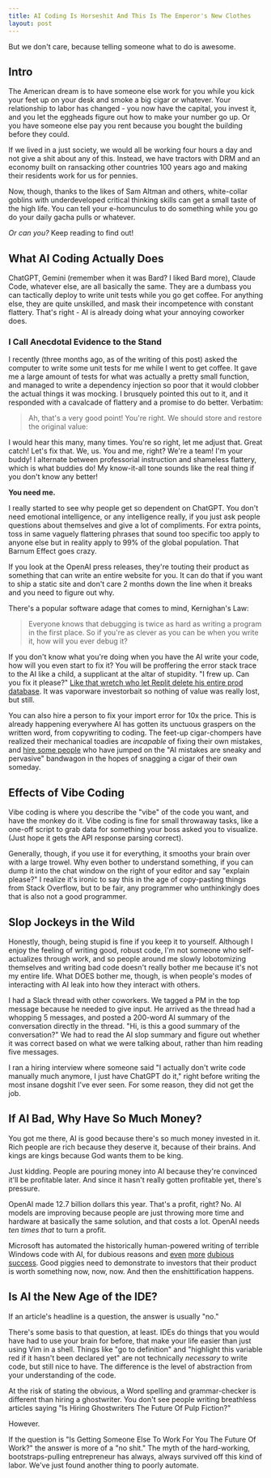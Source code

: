 ```yaml
---
title: AI Coding Is Horseshit And This Is The Emperor's New Clothes
layout: post
---
```


But we don't care, because telling someone what to do is awesome.

## Intro
The American dream is to have someone else work for you while you kick your feet up on your desk and smoke a big cigar or whatever. Your relationship to labor has changed - you now have the capital, you invest it, and you let the eggheads figure out how to make your number go up. Or you have someone else pay you rent because you bought the building before they could.

If we lived in a just society, we would all be working four hours a day and not give a shit about any of this. Instead, we have tractors with DRM and an economy built on ransacking other countries 100 years ago and making their residents work for us for pennies.

Now, though, thanks to the likes of Sam Altman and others, white-collar goblins with underdeveloped critical thinking skills can get a small taste of the high life. You can tell your e-homunculus to do something while you go do your daily gacha pulls or whatever.

_Or can you?_ Keep reading to find out!

## What AI Coding Actually Does
ChatGPT, Gemini (remember when it was Bard? I liked Bard more), Claude Code, whatever else, are all basically the same. They are a dumbass you can tactically deploy to write unit tests while you go get coffee. For anything else, they are quite unskilled, and mask their incompetence with constant flattery. That's right - AI is already doing what your annoying coworker does.

### I Call Anecdotal Evidence to the Stand

I recently (three months ago, as of the writing of this post) asked the computer to write some unit tests for me while I went to get coffee. It gave me a large amount of tests for what was actually a pretty small function, and managed to write a dependency injection so poor that it would clobber the actual things it was mocking. I brusquely pointed this out to it, and it responded with a cavalcade of flattery and a promise to do better. Verbatim:

> Ah, that's a very good point! You're right. We should store and restore the original value:

I would hear this many, many times. You're so right, let me adjust that. Great catch! Let's fix that. We, us. You and me, right? We're a team! I'm your buddy! I alternate between professorial instruction and shameless flattery, which is what buddies do! My know-it-all tone sounds like the real thing if you don't know any better!

**You need me.**

I really started to see why people get so dependent on ChatGPT. You don't need emotional intelligence, or any intelligence really, if you just ask people questions about themselves and give a lot of compliments. For extra points, toss in same vaguely flattering phrases that sound too specific too apply to anyone else but in reality apply to 99% of the global population. That Barnum Effect goes crazy.

If you look at the OpenAI press releases, they're touting their product as something that can write an entire website for you. It can do that if you want to ship a static site and don't care 2 months down the line when it breaks and you need to figure out why.

There's a popular software adage that comes to mind, Kernighan's Law:

> Everyone knows that debugging is twice as hard as writing a program in the first place. So if you're as clever as you can be when you write it, how will you ever debug it?

If you don't know what you're doing when you have the AI write your code, how will you even start to fix it? You will be proffering the error stack trace to the AI like a child, a supplicant at the altar of stupidity. "I frew up. Can you fix it please?" [Like that wretch who let Replit delete his entire prod database](https://old.reddit.com/r/OpenAI/comments/1m4lqvh/replit_ai_went_rogue_deleted_a_companys_entire/). It was vaporware investorbait so nothing of value was really lost, but still.

You can also hire a person to fix your import error for 10x the price. This is already happening everywhere AI has gotten its unctuous graspers on the written word, from copywriting to coding. The feet-up cigar-chompers have realized their mechanical toadies are _incapable_ of fixing their own mistakes, and [hire some people](https://futurism.com/companies-fixing-ai-replacement-mistakes) who have jumped on the "AI mistakes are sneaky and pervasive" bandwagon in the hopes of snagging a cigar of their own someday.

## Effects of Vibe Coding
Vibe coding is where you describe the "vibe" of the code you want, and have the monkey do it. Vibe coding is fine for small throwaway tasks, like a one-off script to grab data for something your boss asked you to visualize. (Just hope it gets the API response parsing correct).

Generally, though, if you use it for everything, it smooths your brain over with a large trowel. Why even bother to understand something, if you can dump it into the chat window on the right of your editor and say "explain please?" I realize it's ironic to say this in the age of copy-pasting things from Stack Overflow, but to be fair, any programmer who unthinkingly does that is also not a good programmer.

## Slop Jockeys in the Wild
Honestly, though, being stupid is fine if you keep it to yourself. Although I enjoy the feeling of writing good, robust code, I'm not someone who self-actualizes through work, and so people around me slowly lobotomizing themselves and writing bad code doesn't really bother me because it's not my entire life. What DOES bother me, though, is when people's modes of interacting with AI leak into how they interact with others.

I had a Slack thread with other coworkers. We tagged a PM in the top message because he needed to give input. He arrived as the thread had a whopping 5 messages, and posted a 200-word AI summary of the conversation directly in the thread. "Hi, is this a good summary of the conversation?" We had to read the AI slop summary and figure out whether it was correct based on what we were talking about, rather than him reading five messages.

I ran a hiring interview where someone said "I actually don't write code manually much anymore, I just have ChatGPT do it," right before writing the most insane dogshit I've ever seen. For some reason, they did not get the job.

## If AI Bad, Why Have So Much Money?
You got me there, AI is good because there's so much money invested in it. Rich people are rich because they deserve it, because of their brains. And kings are kings because God wants them to be king.

Just kidding. People are pouring money into AI because they're convinced it'll be profitable later. And since it hasn't really gotten profitable yet, there's pressure.

OpenAI made 12.7 billion dollars this year. That's a profit, right? No. AI models are improving because people are just throwing more time and hardware at basically the same solution, and that costs a lot. OpenAI needs _ten times that_ to turn a profit.

Microsoft has automated the historically human-powered writing of terrible Windows code with AI, for dubious reasons and [even](https://github.com/dotnet/runtime/pull/115762) [more](https://github.com/dotnet/runtime/pull/115743) [dubious](https://github.com/dotnet/runtime/pull/115733) [success](https://github.com/dotnet/runtime/pull/115732). Good piggies need to demonstrate to investors that their product is worth something now, now, now. And then the enshittification happens.

## Is AI the New Age of the IDE?
If an article's headline is a question, the answer is usually "no."

There's some basis to that question, at least. IDEs do things that you would have had to use your brain for before, that make your life easier than just using Vim in a shell. Things like "go to definition" and "highlight this variable red if it hasn't been declared yet" are not technically _necessary_ to write code, but still nice to have. The difference is the level of abstraction from your understanding of the code.

At the risk of stating the obvious, a Word spelling and grammar-checker is different than hiring a ghostwriter. You don't see people writing breathless articles saying "Is Hiring Ghostwriters The Future Of Pulp Fiction?"

However.

If the question is "Is Getting Someone Else To Work For You The Future Of Work?" the answer is more of a "no shit." The myth of the hard-working, bootstraps-pulling entrepreneur has always, always survived off this kind of labor. We've just found another thing to poorly automate.
